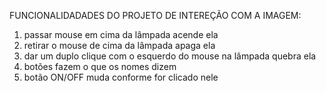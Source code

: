 FUNCIONALIDADADES DO PROJETO DE INTEREÇÃO COM A IMAGEM:

1. passar mouse em cima da lâmpada acende ela
2. retirar o mouse de cima da lâmpada apaga ela
3. dar um duplo clique com o esquerdo do mouse na lâmpada quebra ela
4. botões fazem o que os nomes dizem
5. botão ON/OFF muda conforme for clicado nele
